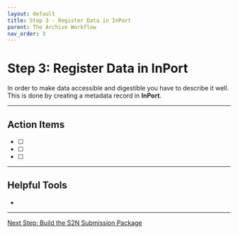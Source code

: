 ```yaml
---
layout: default
title: Step 3 - Register Data in InPort
parent: The Archive Workflow
nav_order: 3
---
```


# Step 3: Register Data in InPort

In order to make data accessible and digestible  you have to describe it well. This is done by creating a metadata record in **InPort**.

---

## Action Items

- [ ] 
- [ ] 
- [ ] 

---

## Helpful Tools

  * 

---
<a href="{{ '/docs/Step-4-Build-the-S2N-Submission-Package.html' | relative_url }}" class="btn btn-custom fs-6 mb-4 mb-md-0">
  Next Step: Build the S2N Submission Package
</a>
